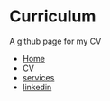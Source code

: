 # Curriculum
A github page for my CV


- [Home](https://ikario404.github.io/)
- [CV](https://ikario404.github.io/cv)
- [services](https://ikario404.github.io/services)
- [linkedin](/)


